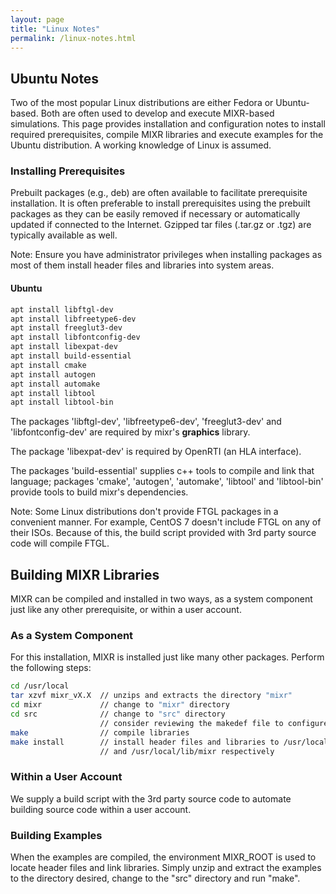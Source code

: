 ```yaml
---
layout: page
title: "Linux Notes"
permalink: /linux-notes.html
---
```

## Ubuntu Notes

Two of the most popular Linux distributions are either Fedora or Ubuntu-based. Both are often used to develop and execute MIXR-based simulations. This page provides installation and configuration notes to install required prerequisites, compile MIXR libraries and execute examples for the Ubuntu distribution. A working knowledge of Linux is assumed.

### Installing Prerequisites

Prebuilt packages (e.g., deb) are often available to facilitate prerequisite installation.  It is often preferable to install prerequisites using the prebuilt packages as they can be easily removed if necessary or automatically updated if connected to the Internet. Gzipped tar files (.tar.gz or .tgz) are typically available as well.

Note: Ensure you have administrator privileges when installing packages as most of them install header files and libraries into system areas.

#### Ubuntu

```sh
apt install libftgl-dev
apt install libfreetype6-dev
apt install freeglut3-dev
apt install libfontconfig-dev
apt install libexpat-dev
apt install build-essential
apt install cmake
apt install autogen
apt install automake
apt install libtool
apt install libtool-bin
```

The packages 'libftgl-dev', 'libfreetype6-dev', 'freeglut3-dev' and 'libfontconfig-dev' are required by mixr's **graphics** library.

The package 'libexpat-dev' is required by OpenRTI (an HLA interface).

The packages 'build-essential' supplies c++ tools to compile and link that language; packages 'cmake', 'autogen', 'automake', 'libtool' and 'libtool-bin' provide tools to build mixr's dependencies.

Note: Some Linux distributions don't provide FTGL packages in a convenient manner.  For example, CentOS 7 doesn't include FTGL on any of their ISOs.  Because of this, the build script provided with 3rd party source code will compile FTGL.

## Building MIXR Libraries

MIXR can be compiled and installed in two ways, as a system component just like any other prerequisite, or within a user account.

### As a System Component

For this installation, MIXR is installed just like many other packages. Perform the following steps:

````sh
cd /usr/local
tar xzvf mixr_vX.X  // unzips and extracts the directory "mixr"
cd mixr             // change to "mixr" directory
cd src              // change to "src" directory
                    // consider reviewing the makedef file to configure options
make                // compile libraries
make install        // install header files and libraries to /usr/local/include/mixr
                    // and /usr/local/lib/mixr respectively
````

### Within a User Account

We supply a build script with the 3rd party source code to automate building source code within a user account.

### Building Examples

When the examples are compiled, the environment MIXR_ROOT is used to locate header files and link libraries.  Simply unzip and extract the examples to the directory desired, change to the "src" directory and run "make".
